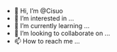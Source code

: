 - 👋 Hi, I’m @Cisuo
- 👀 I’m interested in ...
- 🌱 I’m currently learning ...
- 💞️ I’m looking to collaborate on ...
- 📫 How to reach me ...

<!---
Cisuo/Cisuo is a ✨ special ✨ repository because its `README.md` (this file) appears on your GitHub profile.
You can click the Preview link to take a look at your changes.
--->
